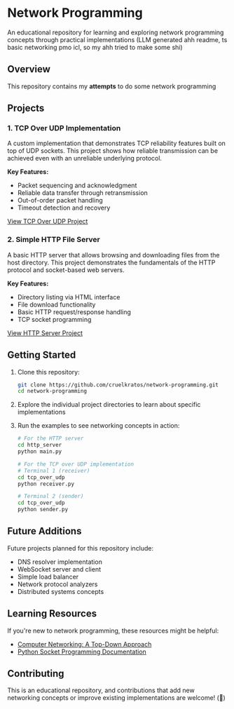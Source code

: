 # Network Programming

An educational repository for learning and exploring network programming concepts through practical implementations (LLM generated ahh readme, ts basic networking pmo icl, so my ahh tried to make some shi)

## Overview

This repository contains my **attempts** to do some network programming

## Projects

### 1. TCP Over UDP Implementation

A custom implementation that demonstrates TCP reliability features built on top of UDP sockets. This project shows how reliable transmission can be achieved even with an unreliable underlying protocol.

**Key Features:**
- Packet sequencing and acknowledgment
- Reliable data transfer through retransmission
- Out-of-order packet handling
- Timeout detection and recovery

[View TCP Over UDP Project](./custom-tcp/)

### 2. Simple HTTP File Server

A basic HTTP server that allows browsing and downloading files from the host directory. This project demonstrates the fundamentals of the HTTP protocol and socket-based web servers.

**Key Features:**
- Directory listing via HTML interface
- File download functionality
- Basic HTTP request/response handling
- TCP socket programming

[View HTTP Server Project](./custom-http_server-fileshare/)

## Getting Started

1. Clone this repository:
   ```bash
   git clone https://github.com/cruelkratos/network-programming.git
   cd network-programming
   ```

2. Explore the individual project directories to learn about specific implementations

3. Run the examples to see networking concepts in action:
   ```bash
   # For the HTTP server
   cd http_server
   python main.py
   
   # For the TCP over UDP implementation
   # Terminal 1 (receiver)
   cd tcp_over_udp
   python receiver.py
   
   # Terminal 2 (sender)
   cd tcp_over_udp
   python sender.py
   ```

## Future Additions

Future projects planned for this repository include:
- DNS resolver implementation
- WebSocket server and client
- Simple load balancer
- Network protocol analyzers
- Distributed systems concepts

## Learning Resources

If you're new to network programming, these resources might be helpful:

- [Computer Networking: A Top-Down Approach](https://gaia.cs.umass.edu/kurose_ross/index.php)
- [Python Socket Programming Documentation](https://docs.python.org/3/library/socket.html)

## Contributing

This is an educational repository, and contributions that add new networking concepts or improve existing implementations are welcome! (👅)
